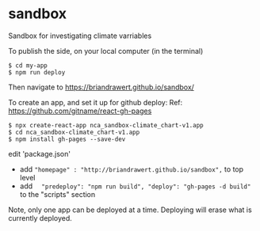 # sandbox
Sandbox for investigating climate varriables


To publish the side, on your local computer (in the terminal)
```
$ cd my-app
$ npm run deploy
```
Then navigate to https://briandrawert.github.io/sandbox/





To create an app, and set it up for github deploy:
Ref: https://github.com/gitname/react-gh-pages
```
$ npx create-react-app nca_sandbox-climate_chart-v1.app
$ cd nca_sandbox-climate_chart-v1.app
$ npm install gh-pages --save-dev
```
edit 'package.json'
- add ```"homepage" : "http://briandrawert.github.io/sandbox",``` to top level
- add ```  "predeploy": "npm run build",
  "deploy": "gh-pages -d build"``` to the "scripts" section


Note, only one app can be deployed at a time.  Deploying will erase what is currently deployed.
